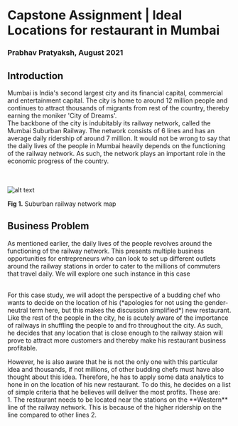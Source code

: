 # Capstone Assignment | Ideal Locations for restaurant in Mumbai
### Prabhav Pratyaksh, August 2021

## Introduction

<div align="justified">Mumbai is India's second largest city and its financial capital, commercial and entertainment capital. The city is home to around 12 million people and continues to attract thousands of migrants from rest of the country, thereby earning the moniker 'City of Dreams'. </div>
<div align="justified">The backbone of the city is indubitably its railway network, called the Mumbai Suburban Railway. The network consists of 6 lines and has an average daily ridership of around 7 million. It would not be wrong to say that the daily lives of the people in Mumbai heavily depends on the functioning of the railway network. As such, the network plays an important role in the economic progress of the country.</div> <br>
<br>

![alt text](https://upload.wikimedia.org/wikipedia/commons/thumb/4/45/Mumbai_Metropolitan_Railway_Schematic_Map_%28simplified%29.svg/800px-Mumbai_Metropolitan_Railway_Schematic_Map_%28simplified%29.svg.png "Mumbai Suburban Railway Map (Image courtsey: Wikipedia)") <br>

**Fig 1.** Suburban railway network map

## Business Problem

<div align="justified">As mentioned earlier, the daily lives of the people revolves around the functioning of the railway network. This presents multiple business opportunities for entrepreneurs who can look to set up different outlets around the railway stations in order to cater to the millions of commuters that travel daily. We will explore one such instance in this case </div>

<br>

<div align="justified"><p> For this case study, we will adopt the perspective of a budding chef who wants to decide on the location of his (*apologies for not using the gender-neutral term here, but this makes the discussion simplified*) new restaurant. Like the rest of the people in the city, he is acutely aware of the importance of railways in shuffling the people to and fro throughout the city. As such, he decides that any location that is close enough to the railway staion will prove to attract more customers and thereby make his restaurant business profitable.</p> </div>
<div align="justified"> However, he is also aware that he is not the only one with this particular idea and thousands, if not millions, of other budding chefs must have also thought about this idea. Therefore, he has to apply some data analytics to hone in on the location of his new restaurant. To do this, he decides on a list of simple criteria that he believes will deliver the most profits. These are: </div>
  1. The restaurant needs to be located near the stations on the **Western** line of the railway network. This is because of the higher ridership on the line compared to other lines
  2. 


